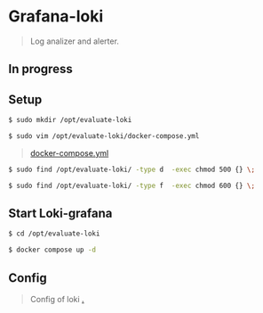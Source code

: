 # Grafana-loki

> Log analizer and alerter.

## In progress

## Setup

```bash
$ sudo mkdir /opt/evaluate-loki

$ sudo vim /opt/evaluate-loki/docker-compose.yml
```
> [docker-compose.yml](/loki-grafana/opt/evaluate-loki/docker-compose.yml)

```bash
$ sudo find /opt/evaluate-loki/ -type d  -exec chmod 500 {} \;

$ sudo find /opt/evaluate-loki/ -type f  -exec chmod 600 {} \;
```

## Start Loki-grafana

```bash
$ cd /opt/evaluate-loki

$ docker compose up -d
```

## Config

> Config of loki
[.](/loki-grafana/opt/evaluate-loki/loki-config.yaml)
